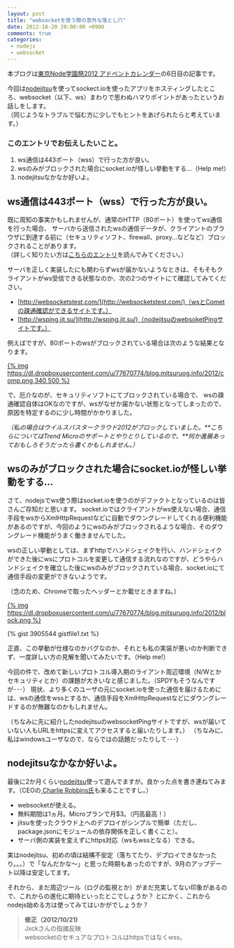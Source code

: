 ```yaml
---
layout: post
title: "websocketを使う際の意外な落とし穴"
date: 2012-10-20 20:00:00 +0900
comments: true
categories: 
 - nodejs
 - websocket
---
```


本ブログは[東京Node学園祭2012 アドベントカレンダー](http://atnd.org/events/33022)の6日目の記事です。

今回は[nodejitsu](http://nodejitsu.com/)を使ってsockect.ioを使ったアプリをホスティングしたところ、websocket（以下、ws）まわりで思わぬハマりポイントがあったというお話しをします。  
（同じようなトラブルで悩む方に少しでもヒントをあげられたらと考えています。）

<!-- more -->

### このエントリでお伝えしたいこと。

1. ws通信は443ポート（wss）で行った方が良い。
2. wsのみがブロックされた場合にsocket.ioが怪しい挙動をする…（Help me!）
3. nodejitsuなかなか好いよ。


## ws通信は443ポート（wss）で行った方が良い。

既に周知の事実かもしれませんが、通常のHTTP（80ポート）を使ってws通信を行った場合、
サーバから送信されたwsの通信データが、クライアントのブラウザに到達する前に（セキュリティソフト、firewall、proxy…などなど）ブロックされることがあります。  
（詳しく知りたい方は[こちらのエントリ](https://github.com/LearnBoost/socket.io/wiki/Socket.IO-and-firewall-software)を読んでみてください。）

サーバを正しく実装したにも関わらずwsが届かないようなときは、そもそもクライアントがws受信できる状態なのか、次の2つのサイトにて確認してみてください。

* [http://websocketstest.com/](http://websocketstest.com/)（wsとCometの疎通確認ができるサイトです。）
* [http://wsping.jit.su/](http://wsping.jit.su/)（nodejitsuのwebsoketPingサイトです。）

例えばですが、80ポートのwsがブロックされている場合は次のような結果となります。

[{% img https://dl.dropboxusercontent.com/u/77670774/blog.mitsuruog.info/2012/comp.png 340 500 %}](https://dl.dropboxusercontent.com/u/77670774/blog.mitsuruog.info/2012/comp.png)

で、厄介なのが、セキュリティソフトにてブロックされている場合で、
wsの疎通確認自体はOKなのですが、wsがなぜか届かない状態となってしまったので、原因を特定するのに少し時間がかかりました。

_（私の場合はウイルスバスタークラウド2012がブロックしていました。**こちらについてはTrend Microのサポートとやりとりしているので、**何か進展あっておもしろそうだったら書くかもしれません。）_

## wsのみがブロックされた場合にsocket.ioが怪しい挙動をする…

さて、nodejsでws使う際はsocket.ioを使うのがデファクトとなっているのは皆さんご存知だと思います。
socket.ioではクライアントがws使えない場合、通信手段をwsからXmlHttpRequestなどに自動でダウングレードしてくれる便利機能があるのですが、今回のようにwsのみがブロックされるような場合、そのダウングレード機能がうまく働きませんでした。

wsの正しい挙動としては、まずhttpでハンドシェイクを行い、ハンドシェイクができた後にwsにプロトコルを変更して通信する流れなのですが、どうやらハンドシェイクを確立した後にwsのみがブロックされている場合、socket.ioにて通信手段の変更ができないようです。

（念のため、Chromeで取ったヘッダーとか載せときますね。）

[{% img https://dl.dropboxusercontent.com/u/77670774/blog.mitsuruog.info/2012/block.png %}](https://dl.dropboxusercontent.com/u/77670774/blog.mitsuruog.info/2012/block.png)

{% gist 3905544 gistfile1.txt %}

正直、この挙動が仕様なのかバグなのか、それとも私の実装が悪いのか判断できず、一度詳しい方の見解を聞いてみたいです。（Help me!）

今回の件で、改めて新しいプロトコル導入期のライアント周辺環境（N/Wとかセキュリティとか）の課題が大きいなと感じました。（SPDYもそうなんですが･･･）
現状、より多くのユーザの元にsocket.ioを使った通信を届けるためには、wsの通信をwssとするか、通信手段をXmlHttpRequestなどにダウングレードするのが無難なのかもしれません。

（ちなみに先に紹介したnodejitsuのwebsocketPingサイトですが、wsが届いていない人もURLをhttpsに変えてアクセスすると届いたりします。）
（ちなみに、私はwindowsユーザなので、ならではの話題だったりして･･･）

## nodejitsuなかなか好いよ。

最後に2か月くらい[nodejitsu](http://nodejitsu.com/)使って遊んでますが。良かった点を書き連ねてみます。（CEOの[
Charlie Robbins氏](https://twitter.com/indexzero)も来ることですし。）
 
* websocketが使える。
* 無料期間は1ヵ月。Microプランで月$3。（円高最高！）
* jitsuを使ったクラウド上へのデプロイがシンプルで簡単（ただし、package.jsonにモジュールの依存関係を正しく書くこと）。
* サーバ側の実装を変えずにhttps対応（wsもwssとなる）できる。

実はnodejitsu、初めの頃は結構不安定（落ちてたり、デプロイできなかったり。。。）で「なんだかな～」と思った時期もあったのですが、9月のアップデート以降は安定してます。

それから、まだ周辺ツール（ログの監視とか）がまだ充実してない印象があるので、これからの進化に期待といったとこでしょうか？
とにかく、これからnodejs始める方は使ってみてはいかがでしょうか？

> **修正（2012/10/21)**  
> Jxckさんの指摘反映  
> websocketのセキュアなプロトコルはhttpsではなくwss。